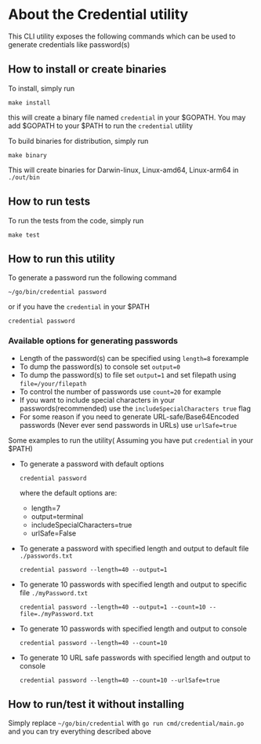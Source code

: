 # About the Credential utility

This CLI utility exposes the following commands which can be used to generate credentials like password(s)

## How to install or create binaries

To install, simply run

```shell
make install
```
this will create a binary file named `credential` in your $GOPATH.
You may add $GOPATH to your $PATH to run the `credential` utility

To build binaries for distribution, simply run

```shell
make binary
```
This will create binaries for Darwin-linux, Linux-amd64, Linux-arm64 in `./out/bin`

## How to run tests

To run the tests from the code, simply run

```shell
make test
```
## How to run this utility

To generate a password run the following command

```shell
~/go/bin/credential password
```

or if you have the `credential` in your $PATH

```shell
credential password
```
### Available options for generating passwords

- Length of the password(s) can be specified using `length=8` forexample
- To dump the password(s) to console set `output=0`
- To dump the password(s) to file set `output=1` and set filepath using `file=/your/filepath`
- To control the number of passwords use `count=20` for example
- If you want to include special characters in your passwords(recommended) use the `includeSpecialCharacters true` flag
- For some reason if you need to generate URL-safe/Base64Encoded passwords (Never ever send passwords in URLs)
use `urlSafe=true`

Some examples to run the utility( Assuming you have put `credential` in your $PATH)

- To generate a password with default options
    ```shell
    credential password
    ```

    where the default options are:
    - length=7
    - output=terminal
    - includeSpecialCharacters=true
    - urlSafe=False

- To generate a password with specified length and output to default file `./passwords.txt`
    ```shell
    credential password --length=40 --output=1 
    ```

- To generate 10 passwords with specified length and output to specific file `./myPassword.txt`
    ```shell
    credential password --length=40 --output=1 --count=10 --file=./myPassword.txt
    ```

- To generate 10 passwords with specified length and output to console
    ```shell
    credential password --length=40 --count=10
    ```

- To generate 10 URL safe passwords with specified length and output to console
    ```shell
    credential password --length=40 --count=10 --urlSafe=true
    ```
    
## How to run/test it without installing

Simply replace `~/go/bin/credential` with `go run cmd/credential/main.go` and you can try everything described above

